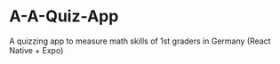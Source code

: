 # A-A-Quiz-App
A quizzing app to measure math skills of 1st graders in Germany (React Native + Expo)
